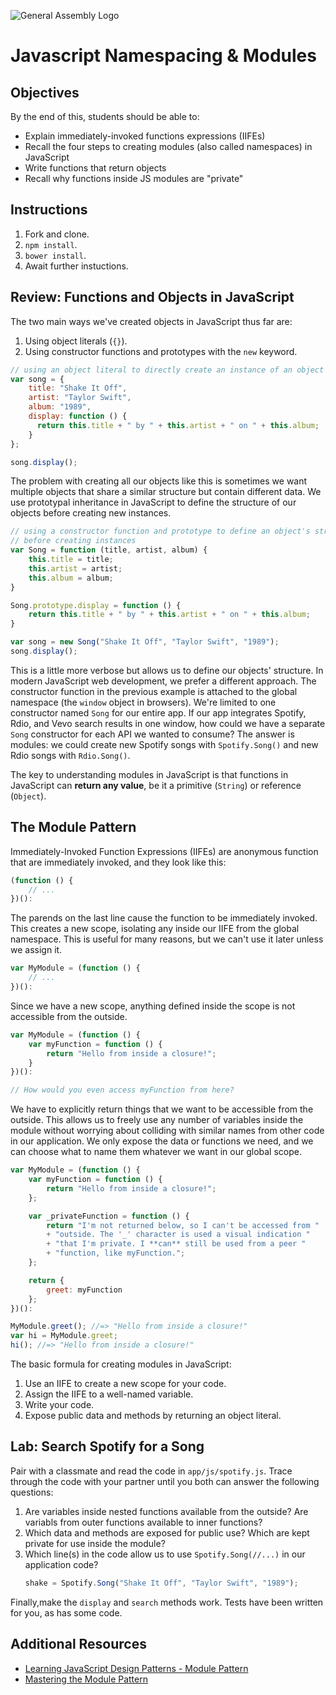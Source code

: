 ![General Assembly Logo](http://i.imgur.com/ke8USTq.png)

# Javascript Namespacing \& Modules

## Objectives

By the end of this, students should be able to:

- Explain immediately-invoked functions expressions (IIFEs)
- Recall the four steps to creating modules (also called namespaces) in JavaScript
- Write functions that return objects
- Recall why functions inside JS modules are "private"

## Instructions

1. Fork and clone.
1. `npm install`.
1. `bower install`.
1. Await further instuctions.

## Review: Functions and Objects in JavaScript

The two main ways we've created objects in JavaScript thus far are:

1. Using object literals (`{}`).
1. Using constructor functions and prototypes with the `new` keyword.

```js
// using an object literal to directly create an instance of an object
var song = {
    title: "Shake It Off",
    artist: "Taylor Swift",
    album: "1989",
    display: function () {
      return this.title + " by " + this.artist + " on " + this.album;
    }
};

song.display();
```

The problem with creating all our objects like this is sometimes we want multiple objects that share a similar structure but contain different data. We use prototypal inheritance in JavaScript to define the structure of our objects before creating new instances.

```js
// using a constructor function and prototype to define an object's structure
// before creating instances
var Song = function (title, artist, album) {
    this.title = title;
    this.artist = artist;
    this.album = album;
}

Song.prototype.display = function () {
    return this.title + " by " + this.artist + " on " + this.album;
}

var song = new Song("Shake It Off", "Taylor Swift", "1989");
song.display();
```

This is a little more verbose but allows us to define our objects' structure. In modern JavaScript web development, we prefer a different approach. The constructor function in the previous example is attached to the global namespace (the `window` object in browsers). We're limited to one constructor named `Song` for our entire app. If our app integrates Spotify, Rdio, and Vevo search results in one window, how could we have a separate `Song` constructor for each API we wanted to consume? The answer is modules: we could create new Spotify songs with `Spotify.Song()` and new Rdio songs with `Rdio.Song()`.

The key to understanding modules in JavaScript is that functions in JavaScript can **return any value**, be it a primitive (`String`) or reference (`Object`).

## The Module Pattern

Immediately-Invoked Function Expressions (IIFEs) are anonymous function that are immediately invoked, and they look like this:

```js
(function () {
    // ...
})():
```

The parends on the last line cause the function to be immediately invoked. This creates a new scope, isolating any inside our IIFE from the global namespace. This is useful for many reasons, but we can't use it later unless we assign it.

```js
var MyModule = (function () {
    // ...
})():
```

Since we have a new scope, anything defined inside the scope is not accessible from the outside.

```js
var MyModule = (function () {
    var myFunction = function () {
        return "Hello from inside a closure!";
    }
})():

// How would you even access myFunction from here?
```

We have to explicitly return things that we want to be accessible from the outside. This allows us to freely use any number of variables inside the module without worrying about colliding with similar names from other code in our application. We only expose the data or functions we need, and we can choose what to name them whatever we want in our global scope.

```js
var MyModule = (function () {
    var myFunction = function () {
        return "Hello from inside a closure!";
    };

    var _privateFunction = function () {
        return "I'm not returned below, so I can't be accessed from "
        + "outside. The '_' character is used a visual indication "
        + "that I'm private. I **can** still be used from a peer "
        + "function, like myFunction.";
    };

    return {
        greet: myFunction
    };
})():

MyModule.greet(); //=> "Hello from inside a closure!"
var hi = MyModule.greet;
hi(); //=> "Hello from inside a closure!"

```

The basic formula for creating modules in JavaScript:

1. Use an IIFE to create a new scope for your code.
1. Assign the IIFE to a well-named variable.
1. Write your code.
1. Expose public data and methods by returning an object literal.

## Lab: Search Spotify for a Song

Pair with a classmate and read the code in `app/js/spotify.js`. Trace through the code with your partner until you both can answer the following questions:

1. Are variables inside nested functions available from the outside? Are variabls from outer functions available to inner functions?
1. Which data and methods are exposed for public use? Which are kept private for use inside the module?
1. Which line(s) in the code allow us to use `Spotify.Song(//...)` in our application code?
    ```js
    shake = Spotify.Song("Shake It Off", "Taylor Swift", "1989");
    ```

Finally,make the `display` and `search` methods work. Tests have been written for you, as has some code. 

## Additional Resources

- [Learning JavaScript Design Patterns - Module Pattern](http://addyosmani.com/resources/essentialjsdesignpatterns/book/#modulepatternjavascript)
- [Mastering the Module Pattern](http://toddmotto.com/mastering-the-module-pattern/)
